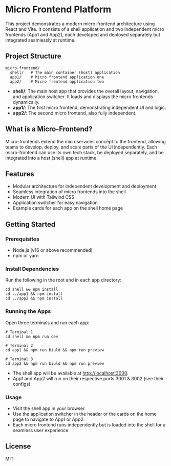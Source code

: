# Micro Frontend Platform

This project demonstrates a modern micro-frontend architecture using React and Vite. It consists of a shell application and two independent micro frontends (App1 and App2), each developed and deployed separately but integrated seamlessly at runtime.

## Project Structure

```
micro-frontend/
  shell/   # The main container (host) application
  app1/    # Micro frontend application one
  app2/    # Micro frontend application two
```

- **shell/**: The main host app that provides the overall layout, navigation, and application switcher. It loads and displays the micro frontends dynamically.
- **app1/**: The first micro frontend, demonstrating independent UI and logic.
- **app2/**: The second micro frontend, also fully independent.

## What is a Micro-Frontend?

Micro-frontends extend the microservices concept to the frontend, allowing teams to develop, deploy, and scale parts of the UI independently. Each micro-frontend can use its own tech stack, be deployed separately, and be integrated into a host (shell) app at runtime.

## Features
- Modular architecture for independent development and deployment
- Seamless integration of micro frontends into the shell
- Modern UI with Tailwind CSS
- Application switcher for easy navigation
- Example cards for each app on the shell home page

## Getting Started

### Prerequisites
- Node.js (v16 or above recommended)
- npm or yarn

### Install Dependencies
Run the following in the root and in each app directory:

```
cd shell && npm install
cd ../app1 && npm install
cd ../app2 && npm install
```

### Running the Apps
Open three terminals and run each app:

```
# Terminal 1
cd shell && npm run dev

# Terminal 2
cd app1 && npm run biuld && npm run preview

# Terminal 3
cd app2 && npm run biuld && npm run preview
```

- The shell app will be available at [http://localhost:3000](http://localhost:3000).
- App1 and App2 will run on their respective ports 3001 & 3002 (see their configs).

### Usage
- Visit the shell app in your browser.
- Use the application switcher in the header or the cards on the home page to navigate to App1 or App2.
- Each micro frontend runs independently but is loaded into the shell for a seamless user experience.

## License
MIT
